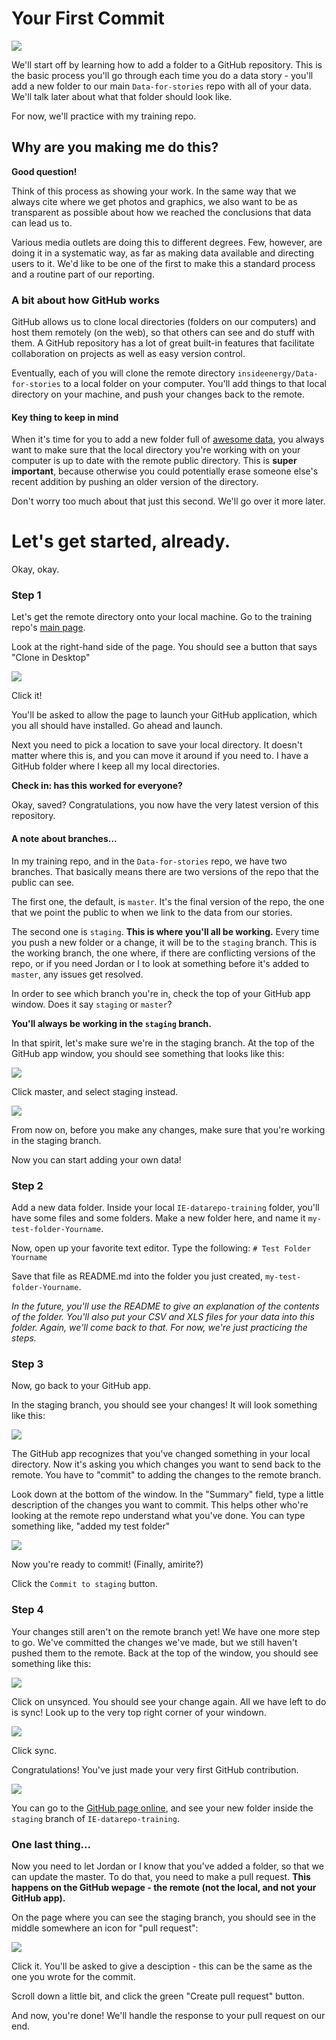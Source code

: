 # Your First Commit

![](/images/i-want-to-commit.jpg)

We'll start off by learning how to add a folder to a GitHub repository. This is the basic process you'll go through each time you do a data story - you'll add a new folder to our main `Data-for-stories` repo with all of your data. We'll talk later about what that folder should look like.

For now, we'll practice with my training repo. 

## Why are you making me do this?

**Good question!**

Think of this process as showing your work. In the same way that we always cite where we get photos and graphics, we also want to be as transparent as possible about how we reached the conclusions that data can lead us to.

Various media outlets are doing this to different degrees. Few, however, are doing it in a systematic way, as far as making data available and directing users to it. We'd like to be one of the first to make this a standard process and a routine part of our reporting.

### A bit about how GitHub works

GitHub allows us to clone local directories (folders on our computers) and host them remotely (on the web), so that others can see and do stuff with them. A GitHub repository has a lot of great built-in features that facilitate collaboration on projects as well as easy version control.

Eventually, each of you will clone the remote directory `insideenergy/Data-for-stories` to a local folder on your computer. You'll add things to that local directory on your machine, and push your changes back to the remote.

#### Key thing to keep in mind

When it's time for you to add a new folder full of [awesome data](http://www.tdcj.state.tx.us/death_row/dr_executed_offenders.html), you always want to make sure that the local directory you're working with on your computer is up to date with the remote public directory. This is **super important**, because otherwise you could potentially erase someone else's recent addition by pushing an older version of the directory. 

Don't worry too much about that just this second. We'll go over it more later. 

# Let's get started, already.

Okay, okay.

### Step 1

Let's get the remote directory onto your local machine. Go to the training repo's [main page](https://github.com/catharob/IE-datarepo-training).

Look at the right-hand side of the page. You should see a button that says "Clone in Desktop"

![](/images/clone.png)

Click it!

You'll be asked to allow the page to launch your GitHub application, which you all should have installed. Go ahead and launch. 

Next you need to pick a location to save your local directory. It doesn't matter where this is, and you can move it around if you need to. I have a GitHub folder where I keep all my local directories. 

**Check in: has this worked for everyone?**

Okay, saved? Congratulations, you now have the very latest version of this repository. 

#### A note about branches...

In my training repo, and in the `Data-for-stories` repo, we have two branches. That basically means there are two versions of the repo that the public can see. 

The first one, the default, is `master`. It's the final version of the repo, the one that we point the public to when we link to the data from our stories. 

The second one is `staging`. **This is where you'll all be working.** Every time you push a new folder or a change, it will be to the `staging` branch. This is the working branch, the one where, if there are conflicting versions of the repo, or if you need Jordan or I to look at something before it's added to `master`, any issues get resolved.

In order to see which branch you're in, check the top of your GitHub app window. Does it say `staging` or `master`? 

**You'll always be working in the `staging` branch.**

In that spirit, let's make sure we're in the staging branch. At the top of the GitHub app window, you should see something that looks like this:

![](/images/master.png)

Click master, and select staging instead. 

![](/images/staging.png)

From now on, before you make any changes, make sure that you're working in the staging branch. 

Now you can start adding your own data! 

### Step 2

Add a new data folder. Inside your local `IE-datarepo-training` folder, you'll have some files and some folders. Make a new folder here, and name it `my-test-folder-Yourname`.

Now, open up your favorite text editor. Type the following: `# Test Folder Yourname`

Save that file as README.md into the folder you just created, `my-test-folder-Yourname`.

*In the future, you'll use the README to give an explanation of the contents of the folder. You'll also put your CSV and XLS files for your data into this folder.  Again, we'll come back to that. For now, we're just practicing the steps.*

### Step 3

Now, go back to your GitHub app. 

In the staging branch, you should see your changes! It will look something like this:

![](/images/new-changes.png)

The GitHub app recognizes that you've changed something in your local directory. Now it's asking you which changes you want to send back to the remote. You have to "commit" to adding the changes to the remote branch. 

Look down at the bottom of the window. In the "Summary" field, type a little description of the changes you want to commit. This helps other who're looking at the remote repo understand what you've done. You can type something like, "added my test folder"

![](/images/commit-message.png)

Now you're ready to commit! (Finally, amirite?)

Click the `Commit to staging` button.

### Step 4

Your changes still aren't on the remote branch yet! We have one more step to go. We've committed the changes we've made, but we still haven't pushed them to the remote. Back at the top of the window, you should see something like this:

![](/images/unsynced.png)

Click on unsynced. You should see your change again. All we have left to do is sync! Look up to the very top right corner of your windown.

![](/images/sync.png)

Click sync.

Congratulations! You've just made your very first GitHub contribution. 

![](http://media.giphy.com/media/PTZjY7PZ03xNm/giphy.gif)

You can go to the [GitHub page online](https://github.com/catharob/IE-datarepo-training/tree/staging), and see your new folder inside the `staging` branch of `IE-datarepo-training`.

### One last thing...

Now you need to let Jordan or I know that you've added a folder, so that we can update the master. To do that, you need to make a pull request. **This happens on the GitHub wepage - the remote (not the local, and not your GitHub app).**

On the page where you can see the staging branch, you should see in the middle somewhere an icon for "pull request":

![](/images/pull-request.png)

Click it. You'll be asked to give a desciption - this can be the same as the one you wrote for the commit. 

Scroll down a little bit, and click the green "Create pull request" button. 

And now, you're done! We'll handle the response to your pull request on our end.